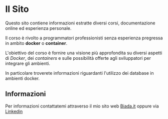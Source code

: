 # Il Sito

Questo sito contiene informazioni estratte diversi corsi, documentazione online ed esperienza personale.

Il corso è rivolto a programmatori professionisti senza esperienza pregressa in ambito __docker__ o __container__.

L'obiettivo del corso è fornire una visione più approfondita su diversi aspetti di _Docker_, dei _containers_ e sulle possibilità offerte agli sviluppatori per integrare gli ambienti.

In particolare troverete informazioni riguardanti l'utilizzo dei database in ambienti docker.


## Informazioni

Per informazioni contattatemi attraverso il mio sito web [Biada.it](https://biada.it) oppure via [Linkedin](https://www.linkedin.com/in/nicolabiada)

